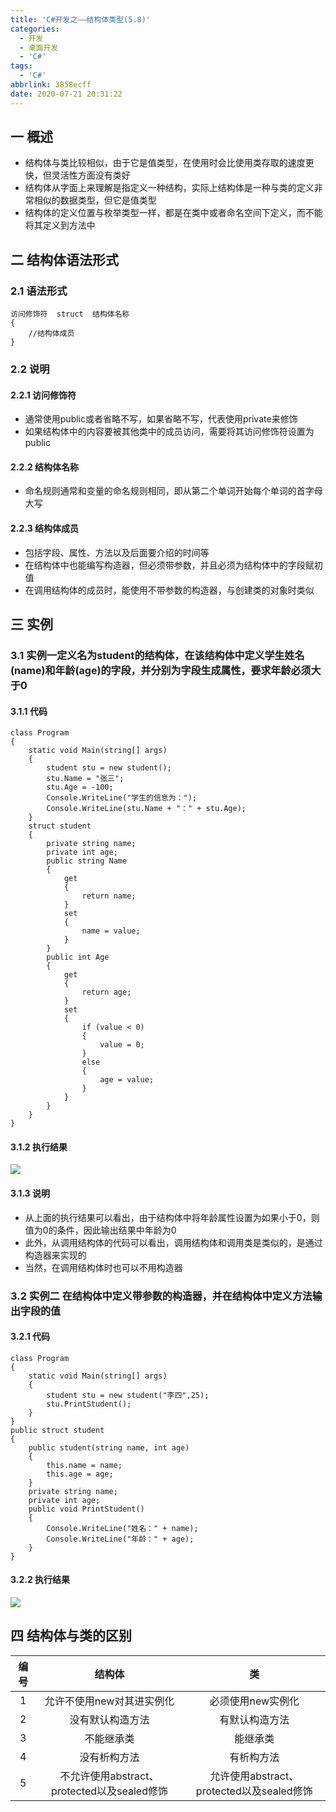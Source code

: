 ```yaml
---
title: 'C#开发之——结构体类型(5.8)'
categories:
  - 开发
  - 桌面开发
  - 'C#'
tags:
  - 'C#'
abbrlink: 3858ecff
date: 2020-07-21 20:31:22
---
```


## 一 概述

* 结构体与类比较相似，由于它是值类型，在使用时会比使用类存取的速度更快，但灵活性方面没有类好
* 结构体从字面上来理解是指定义一种结构，实际上结构体是一种与类的定义非常相似的数据类型，但它是值类型
* 结构体的定义位置与枚举类型一样，都是在类中或者命名空间下定义，而不能将其定义到方法中

<!--more-->

## 二 结构体语法形式

### 2.1 语法形式

```
访问修饰符  struct  结构体名称
{
    //结构体成员
}
```

### 2.2 说明

#### 2.2.1 访问修饰符

* 通常使用public或者省略不写，如果省略不写，代表使用private来修饰
* 如果结构体中的内容要被其他类中的成员访问，需要将其访问修饰符设置为public

#### 2.2.2 结构体名称

* 命名规则通常和变量的命名规则相同，即从第二个单词开始每个单词的首字母大写

#### 2.2.3 结构体成员

* 包括字段、属性、方法以及后面要介绍的时间等
* 在结构体中也能编写构造器，但必须带参数，并且必须为结构体中的字段赋初值
* 在调用结构体的成员时，能使用不带参数的构造器，与创建类的对象时类似

## 三 实例
### 3.1 实例一<font size=3>定义名为student的结构体，在该结构体中定义学生姓名(name)和年龄(age)的字段，并分别为字段生成属性，要求年龄必须大于0</font>

#### 3.1.1 代码

```
class Program
{
    static void Main(string[] args)
    {
        student stu = new student();
        stu.Name = "张三";
        stu.Age = -100;
        Console.WriteLine("学生的信息为：");
        Console.WriteLine(stu.Name + "：" + stu.Age);
    }
    struct student
    {
        private string name;
        private int age;
        public string Name
        {
            get
            {
                return name;
            }
            set
            {
                name = value;
            }
        }
        public int Age
        {
            get
            {
                return age;
            }
            set
            {
                if (value < 0)
                {
                    value = 0;
                }
                else
                {
                    age = value;
                }
            }
        }
    }
}
```

#### 3.1.2 执行结果
![][1]

#### 3.1.3 说明

* 从上面的执行结果可以看出，由于结构体中将年龄属性设置为如果小于0，则值为0的条件，因此输出结果中年龄为0
* 此外，从调用结构体的代码可以看出，调用结构体和调用类是类似的，是通过构造器来实现的
* 当然，在调用结构体时也可以不用构造器

### 3.2 实例二 <font size=3>在结构体中定义带参数的构造器，并在结构体中定义方法输出字段的值</font>

#### 3.2.1 代码

```
class Program
{
    static void Main(string[] args)
    {
        student stu = new student("李四",25);
        stu.PrintStudent();
    }
}
public struct student
{
    public student(string name, int age)
    {
        this.name = name;
        this.age = age;
    }
    private string name;
    private int age;
    public void PrintStudent()
    {
        Console.WriteLine("姓名：" + name);
        Console.WriteLine("年龄：" + age);
    }
}
```

#### 3.2.2 执行结果

![][2]

## 四 结构体与类的区别

| 编号 |                   结构体                    |                    类                     |
| :--: | :-----------------------------------------: | :---------------------------------------: |
|  1   |          允许不使用new对其进实例化          |             必须使用new实例化             |
|  2   |              没有默认构造方法               |              有默认构造方法               |
|  3   |                 不能继承类                  |                 能继承类                  |
|  4   |                没有析构方法                 |                有析构方法                 |
|  5   | 不允许使用abstract、protected以及sealed修饰 | 允许使用abstract、protected以及sealed修饰 |




[1]:https://cdn.jsdelivr.net/gh/PGzxc/CDN@master/blog-image/csharp-struct-studeng.png
[2]:https://cdn.jsdelivr.net/gh/PGzxc/CDN@master/blog-image/csharp-struct-studeng-construct.png
